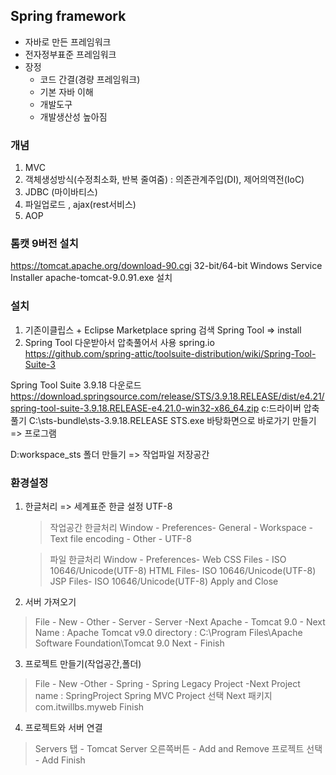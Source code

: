 ## Spring framework
- 자바로 만든 프레임워크
- 전자정부표준 프레임워크
- 장정
	- 코드 간결(경량 프레임워크)
	- 기본 자바 이해
	- 개발도구
	- 개발생산성 높아짐

### 개념
1. MVC
2. 객체생성방식(수정최소화, 반복 줄여줌) : 의존관계주입(DI), 제어의역전(IoC)
3. JDBC (마이바티스)
4. 파일업로드 , ajax(rest서비스)
5. AOP

### 톰캣 9버전 설치
https://tomcat.apache.org/download-90.cgi
32-bit/64-bit Windows Service Installer
apache-tomcat-9.0.91.exe  설치

### 설치
1) 기존이클립스 + Eclipse Marketplace 
spring 검색
Spring Tool => install
2) Spring Tool 다운받아서 압축풀어서 사용
spring.io
https://github.com/spring-attic/toolsuite-distribution/wiki/Spring-Tool-Suite-3

Spring Tool Suite 3.9.18
다운로드
https://download.springsource.com/release/STS/3.9.18.RELEASE/dist/e4.21/spring-tool-suite-3.9.18.RELEASE-e4.21.0-win32-x86_64.zip
c:드라이버  압축풀기
C:\sts-bundle\sts-3.9.18.RELEASE
STS.exe 바탕화면으로 바로가기 만들기 => 프로그램

D:workspace_sts 폴더 만들기 => 작업파일 저장공간

### 환경설정
1) 한글처리 => 세계표준 한글 설정 UTF-8
   >작업공간 한글처리 
Window - Preferences- General -  Workspace -
Text file encoding - Other - UTF-8

   >파일 한글처리
Window - Preferences- Web
CSS Files - ISO 10646/Unicode(UTF-8)
HTML Files- ISO 10646/Unicode(UTF-8)
JSP Files- ISO 10646/Unicode(UTF-8)
Apply and Close

2) 서버 가져오기
>File - New - Other - Server - Server -Next
Apache - Tomcat 9.0 - Next
Name : Apache Tomcat v9.0
directory :
C:\Program Files\Apache Software Foundation\Tomcat 9.0
Next - Finish

3) 프로젝트 만들기(작업공간,폴더)
>File - New -Other -  Spring - Spring Legacy Project -Next
Project  name : SpringProject
Spring MVC Project 선택
Next 
패키지  com.itwillbs.myweb
Finish

4) 프로젝트와 서버 연결
>Servers 탭 - Tomcat Server 오른쪽버튼 - Add and Remove
프로젝트  선택 - Add
Finish
